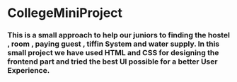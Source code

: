 # CollegeMiniProject
### This is a small approach to help our juniors to finding the hostel , room , paying guest , tiffin System and water supply. In this small project we have used HTML and CSS for designing the frontend part and tried the best UI possible for a better User Experience.
